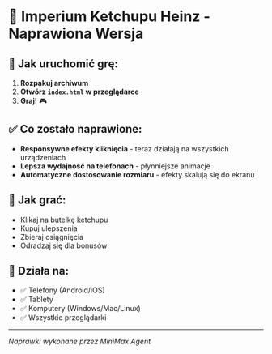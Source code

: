 # 🍅 Imperium Ketchupu Heinz - Naprawiona Wersja

## 🚀 Jak uruchomić grę:
1. **Rozpakuj archiwum**
2. **Otwórz `index.html` w przeglądarce**
3. **Graj!** 🎮

## ✅ Co zostało naprawione:
- **Responsywne efekty kliknięcia** - teraz działają na wszystkich urządzeniach
- **Lepsza wydajność na telefonach** - płynniejsze animacje
- **Automatyczne dostosowanie rozmiaru** - efekty skalują się do ekranu

## 🎯 Jak grać:
- Klikaj na butelkę ketchupu
- Kupuj ulepszenia
- Zbieraj osiągnięcia
- Odradzaj się dla bonusów

## 📱 Działa na:
- ✅ Telefony (Android/iOS)
- ✅ Tablety
- ✅ Komputery (Windows/Mac/Linux)
- ✅ Wszystkie przeglądarki

---
*Naprawki wykonane przez MiniMax Agent*